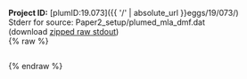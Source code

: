 **Project ID:** [plumID:19.073]({{ '/' | absolute_url }}eggs/19/073/)  
Stderr for source:  Paper2_setup/plumed_mla_dmf.dat   
(download [zipped raw stdout](plumed_mla_dmf.dat.plumed.stdout.txt.zip))  
{% raw %}
<pre>
</pre>
{% endraw %}
